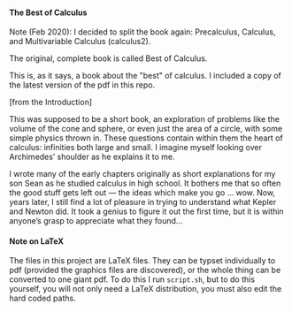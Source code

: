 #### The Best of Calculus

Note (Feb 2020):  I decided to split the book again:  Precalculus, Calculus, and Multivariable Calculus (calculus2).

The original, complete book is called Best of Calculus.

This is, as it says, a book about the "best" of calculus.  I included a copy of the latest version of the pdf in this repo.

[from the Introduction]

This was supposed to be a short book, an exploration of problems like the volume of the cone and sphere, or even just the area of a circle, with some simple physics thrown in. These questions contain within them the heart of calculus: infinities both large and small. I imagine myself looking over Archimedes’ shoulder as he explains it to me.

I wrote many of the early chapters originally as short explanations for my son Sean as he studied calculus in high school. It bothers me that so often the good stuff gets left out — the ideas which make you go ... wow. Now, years later, I still find a lot of pleasure in trying to understand what Kepler and Newton did. It took a genius to figure it out the first time, but it is within anyone’s grasp to appreciate what they found...

#### Note on LaTeX

The files in this project are LaTeX files.  They can be typset individually to pdf (provided the graphics files are discovered), or the whole thing can be converted to one giant pdf.  To do this I run ``script.sh``, but to do this yourself, you will not only need a LaTeX distribution, you must also edit the hard coded paths.